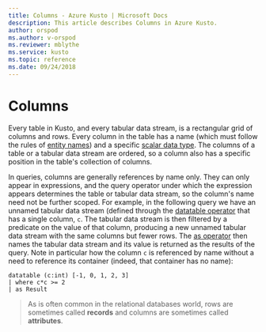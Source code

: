 ```yaml
---
title: Columns - Azure Kusto | Microsoft Docs
description: This article describes Columns in Azure Kusto.
author: orspod
ms.author: v-orspod
ms.reviewer: mblythe
ms.service: kusto
ms.topic: reference
ms.date: 09/24/2018
---
```

# Columns

Every table in Kusto, and every tabular data stream, is a rectangular grid
of columns and rows. Every column in the table has a name (which must
follow the rules of [entity names](./entity-names.md)) and a specific
[scalar data type](../scalar-data-types/overview.md). The columns of a table
or a tabular data stream are ordered, so a column also has a specific position
in the table's collection of columns.

In queries, columns are generally references by name only. They can only appear
in expressions, and the query operator under which the expression appears
determines the table or tabular data stream, so the column's name need not be
further scoped. For example, in the following query we have an unnamed tabular
data stream (defined through the [datatable operator](../datatableoperator.md)
that has a single column, `c`. The tabular data stream is then filtered by a predicate on
the value of that column, producing a new unnamed tabular data stream with the
same columns but fewer rows. The [as operator](../asoperator.md) then names
the tabular data stream and its value is returned as the results of the query.
Note in particular how the column `c` is referenced by name without a need to
reference its container (indeed, that container has no name):

```kusto
datatable (c:int) [-1, 0, 1, 2, 3]
| where c*c >= 2
| as Result
```

> As is often common in the relational databases world,
  rows are sometimes called **records** and columns are sometimes called
  **attributes**.